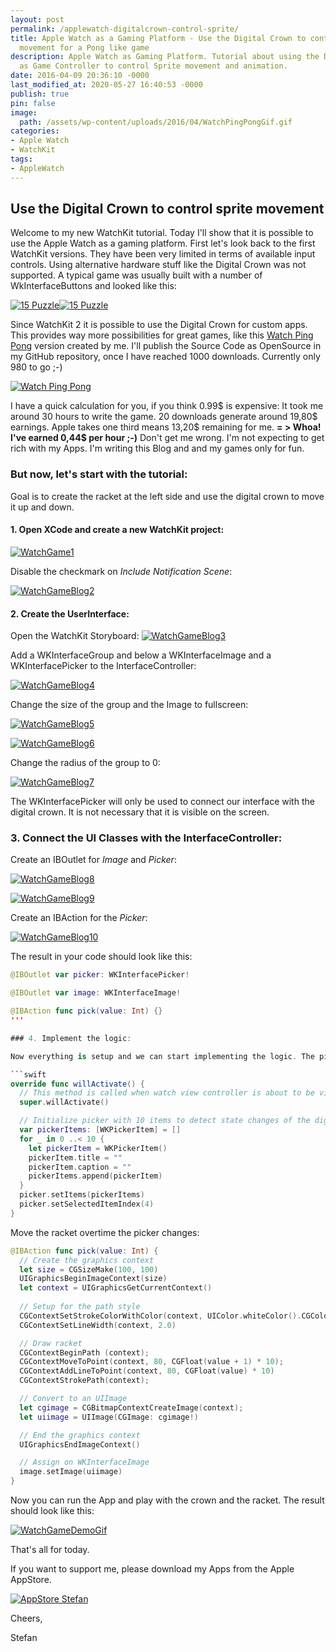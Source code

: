 ```yaml
---
layout: post
permalink: /applewatch-digitalcrown-control-sprite/
title: Apple Watch as a Gaming Platform - Use the Digital Crown to control sprite
  movement for a Pong like game
description: Apple Watch as Gaming Platform. Tutorial about using the Digital Crown
  as Game Controller to control Sprite movement and animation.
date: 2016-04-09 20:36:10 -0000
last_modified_at: 2020-05-27 16:40:53 -0000
publish: true
pin: false
image:
  path: /assets/wp-content/uploads/2016/04/WatchPingPongGif.gif
categories:
- Apple Watch
- WatchKit
tags:
- AppleWatch
---
```

## Use the Digital Crown to control sprite movement

Welcome to my new WatchKit tutorial. Today I'll show that it is possible to use the Apple Watch as a gaming platform. First let's look back to the first WatchKit versions. They have been very limited in terms of available input controls. Using alternative hardware stuff like the Digital Crown was not supported. A typical game was usually built with a number of WkInterfaceButtons and looked like this:

[![15 Puzzle](/assets/wp-content/uploads/2016/04/Simulator-Screen-Shot-23-Apr-2016-09.40.13-1.jpg)](https://itunes.apple.com/app/15-puzzle-game-for-watch-phone/id997514879?l=en&mt=8)[![15 Puzzle](/assets/wp-content/uploads/2016/04/WatchGame2.png)](https://itunes.apple.com/app/15-puzzle-game-for-watch-phone/id997514879?l=en&mt=8)

Since WatchKit 2 it is possible to use the Digital Crown for custom apps. This provides way more possibilities for great games, like this [Watch Ping Pong](https://itunes.apple.com/app/watch-ping-pong/id1039082864?l=en&mt=8) version created by me. I'll publish the Source Code as OpenSource in my GitHub repository, once I have reached 1000 downloads. Currently only 980 to go ;-)

[![ Watch Ping Pong](/assets/wp-content/uploads/2016/04/WatchPingPongGif.gif)](https://itunes.apple.com/app/watch-ping-pong/id1039082864?l=en&mt=8)

I have a quick calculation for you, if you think 0.99$ is expensive: It took me around 30 hours to write the game. 20 downloads generate around 19,80$ earnings. Apple takes one third means 13,20$ remaining for me.  **= > Whoa! I've earned 0,44$ per hour ;-)** Don't get me wrong. I'm not expecting to get rich with my Apps. I'm writing this Blog and and my games only for fun.

### But now, let's start with the tutorial:

Goal is to create the racket at the left side and use the digital crown to move it up and down.

#### 1. Open XCode and create a new WatchKit project:

[![WatchGame1](/assets/wp-content/uploads/2016/04/WatchGame1.png)](/assets/wp-content/uploads/2016/04/WatchGame1.png)

Disable the checkmark on _Include Notification Scene_:

[![WatchGameBlog2](/assets/wp-content/uploads/2016/04/WatchGameBlog2.png)](/assets/wp-content/uploads/2016/04/WatchGameBlog2.png)

#### 2. Create the UserInterface:

Open the WatchKit Storyboard: [![WatchGameBlog3](/assets/wp-content/uploads/2016/04/WatchGameBlog3-1.jpg)](/assets/wp-content/uploads/2016/04/WatchGameBlog3-1.jpg)

Add a WKInterfaceGroup and below a WKInterfaceImage and a WKInterfacePicker to the InterfaceController:

[![WatchGameBlog4](/assets/wp-content/uploads/2016/04/WatchGameBlog4-1.jpg)](/assets/wp-content/uploads/2016/04/WatchGameBlog4-1.jpg)

Change the size of the group and the Image to fullscreen:

[![WatchGameBlog5](/assets/wp-content/uploads/2016/04/WatchGameBlog5.png)](/assets/wp-content/uploads/2016/04/WatchGameBlog5.png)

[![WatchGameBlog6](/assets/wp-content/uploads/2016/04/WatchGameBlog6.png)](/assets/wp-content/uploads/2016/04/WatchGameBlog6.png)

Change the radius of the group to 0:

[![WatchGameBlog7](/assets/wp-content/uploads/2016/04/WatchGameBlog7.png)](/assets/wp-content/uploads/2016/04/WatchGameBlog7.png)

The WKInterfacePicker will only be used to connect our interface with the digital crown. It is not necessary that it is visible on the screen.

### 3. Connect the UI Classes with the InterfaceController:

Create an IBOutlet for _Image_ and _Picker_:

[![WatchGameBlog8](/assets/wp-content/uploads/2016/04/WatchGameBlog8.png)](/assets/wp-content/uploads/2016/04/WatchGameBlog8.png)


[![WatchGameBlog9](/assets/wp-content/uploads/2016/04/WatchGameBlog9.png)](/assets/wp-content/uploads/2016/04/WatchGameBlog9.png)

Create an IBAction for the _Picker_:

[![WatchGameBlog10](/assets/wp-content/uploads/2016/04/WatchGameBlog10.png)](/assets/wp-content/uploads/2016/04/WatchGameBlog10.png)

The result in your code should look like this:

```swift
@IBOutlet var picker: WKInterfacePicker!

@IBOutlet var image: WKInterfaceImage!

@IBAction func pick(value: Int) {}
'''

### 4. Implement the logic:

Now everything is setup and we can start implementing the logic. The picker outlet/action will provide the access to the digital crown. It must be initialized with some values first. Add this code snippet to the method willActivate():

```swift 
override func willActivate() {
  // This method is called when watch view controller is about to be visible to user
  super.willActivate()

  // Initialize picker with 10 items to detect state changes of the digital crown
  var pickerItems: [WKPickerItem] = []
  for _ in 0 ..< 10 {
    let pickerItem = WKPickerItem()
    pickerItem.title = ""
    pickerItem.caption = ""
    pickerItems.append(pickerItem)
  }
  picker.setItems(pickerItems)
  picker.setSelectedItemIndex(4)
}
```

Move the racket overtime the picker changes:

```swift
@IBAction func pick(value: Int) {
  // Create the graphics context
  let size = CGSizeMake(100, 100)
  UIGraphicsBeginImageContext(size)
  let context = UIGraphicsGetCurrentContext()
  
  // Setup for the path style
  CGContextSetStrokeColorWithColor(context, UIColor.whiteColor().CGColor)
  CGContextSetLineWidth(context, 2.0)

  // Draw racket
  CGContextBeginPath (context);
  CGContextMoveToPoint(context, 80, CGFloat(value + 1) * 10);
  CGContextAddLineToPoint(context, 80, CGFloat(value) * 10)
  CGContextStrokePath(context);

  // Convert to an UIImage
  let cgimage = CGBitmapContextCreateImage(context);
  let uiimage = UIImage(CGImage: cgimage!)

  // End the graphics context
  UIGraphicsEndImageContext()

  // Assign on WKInterfaceImage
  image.setImage(uiimage)
}
```

Now you can run the App and play with the crown and the racket. The result should look like this:

[![WatchGameDemoGif](/assets/wp-content/uploads/2016/04/WatchGameDemoGif.gif)](/assets/wp-content/uploads/2016/04/WatchGameDemoGif.gif)

That's all for today.

If you want to support me, please download my Apps from the Apple AppStore.

[![AppStore Stefan](/assets/wp-content/uploads/2015/11/AppStore1.png)](https://itunes.apple.com/developer/stefan-josten/id949662361)

Cheers,

Stefan

 
